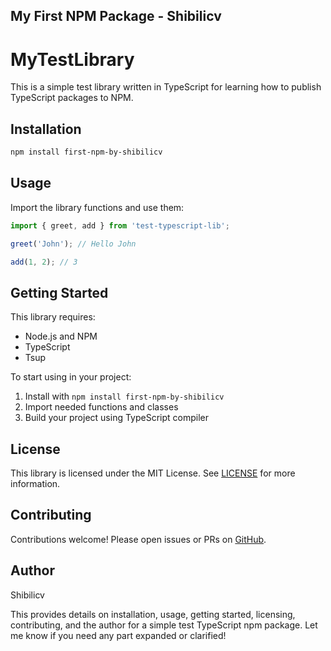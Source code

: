 ## My First NPM Package - Shibilicv

# MyTestLibrary

This is a simple test library written in TypeScript for learning how to publish TypeScript packages to NPM.

## Installation

```bash
npm install first-npm-by-shibilicv
```

## Usage

Import the library functions and use them:

```typescript
import { greet, add } from 'test-typescript-lib';

greet('John'); // Hello John

add(1, 2); // 3
```

## Getting Started

This library requires:

- Node.js and NPM
- TypeScript
- Tsup

To start using in your project:

1. Install with `npm install first-npm-by-shibilicv`
2. Import needed functions and classes
3. Build your project using TypeScript compiler

## License

This library is licensed under the MIT License. See [LICENSE](LICENSE) for more information.

## Contributing

Contributions welcome! Please open issues or PRs on [GitHub](https://github.com/mohd-shibilicv/first-npm).

## Author

Shibilicv

This provides details on installation, usage, getting started, licensing, contributing, and the author for a simple test TypeScript npm package. Let me know if you need any part expanded or clarified!